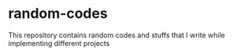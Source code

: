 # random-codes
This repository contains random codes and stuffs that I write  while implementing different projects

